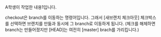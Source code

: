 A학생이 작업한 내용1입니다.

checkout은 branch를 이동하는 명령어입니다.
그래서 [새브랜치 체크아웃] 체크박스를 선택하면 브랜치를
만듦과 동시에 그 branch로 이동하게 됩니다.
(체크를 해체하면 branch는 만들어졌지만 [HEAD]는 여전히
[master] brach를 가리킵니다.)